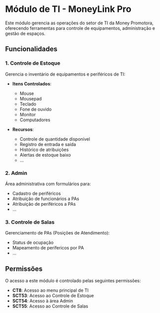 # Módulo de TI - MoneyLink Pro

Este módulo gerencia as operações do setor de TI da Money Promotora, oferecendo ferramentas para controle de equipamentos, administração e gestão de espaços.

## Funcionalidades

### 1. Controle de Estoque

Gerencia o inventário de equipamentos e periféricos de TI:

- **Itens Controlados**:
  - Mouse
  - Mousepad
  - Teclado
  - Fone de ouvido
  - Monitor
  - Computadores

- **Recursos**:
  - Controle de quantidade disponível
  - Registro de entrada e saída
  - Histórico de atribuições
  - Alertas de estoque baixo
  - ...

### 2. Admin

Área administrativa com formulários para:

- Cadastro de periféricos
- Atribuição de funcionários a PAs
- Atribuição de periféricos a PAs
- ...

### 3. Controle de Salas

Gerenciamento de PAs (Posições de Atendimento):

- Status de ocupação
- Mapeamento de perifericos por PA
- ...

## Permissões

O acesso a este módulo é controlado pelas seguintes permissões:

- **CT8**: Acesso ao menu principal de TI
- **SCT53**: Acesso ao Controle de Estoque
- **SCT54**: Acesso à área Admin
- **SCT55**: Acesso ao Controle de Salas